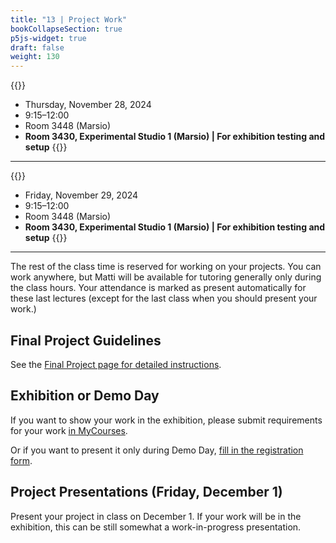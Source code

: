 ```yaml
---
title: "13 | Project Work"
bookCollapseSection: true
p5js-widget: true
draft: false
weight: 130
---
```


{{<hint info>}}
- Thursday, November 28, 2024
- 9:15–12:00
- Room 3448 (Marsio)
- **Room 3430, Experimental Studio 1 (Marsio) | For exhibition testing and setup**
{{</hint>}}

---

{{<hint info>}}
- Friday, November 29, 2024
- 9:15–12:00
- Room 3448 (Marsio)
- **Room 3430, Experimental Studio 1 (Marsio) | For exhibition testing and setup**
{{</hint>}}

---

The rest of the class time is reserved for working on your projects. You can work anywhere, but Matti will be available for tutoring generally only during the class hours. Your attendance is marked as present automatically for these last lectures (except for the last class when you should present your work.)

## Final Project Guidelines

See the [Final Project page for detailed instructions](../final-project/).

## Exhibition or Demo Day

If you want to show your work in the exhibition, please submit requirements for your work [in MyCourses](https://mycourses.aalto.fi/mod/assign/view.php?id=1111345&forceview=1).

Or if you want to present it only during Demo Day, [fill in the registration form](https://docs.google.com/forms/d/e/1FAIpQLScNiSdtNJPM0DDRLPgh0RXZrCx99WhK5p8fexa3xEdIfw5jBw/viewform).

## Project Presentations (Friday, December 1)

Present your project in class on December 1. If your work will be in the exhibition, this can be still somewhat a work-in-progress presentation.